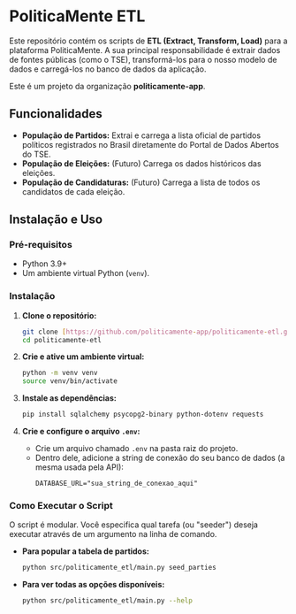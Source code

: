 <!-- Este arquivo foi gerado/atualizado pelo DomTech Forger em 2025-06-23 14:09:29 -->

# PoliticaMente ETL

Este repositório contém os scripts de **ETL (Extract, Transform, Load)** para a plataforma PoliticaMente. A sua principal responsabilidade é extrair dados de fontes públicas (como o TSE), transformá-los para o nosso modelo de dados e carregá-los no banco de dados da aplicação.

Este é um projeto da organização **politicamente-app**.

## Funcionalidades

* **População de Partidos:** Extrai e carrega a lista oficial de partidos políticos registrados no Brasil diretamente do Portal de Dados Abertos do TSE.
* **População de Eleições:** (Futuro) Carrega os dados históricos das eleições.
* **População de Candidaturas:** (Futuro) Carrega a lista de todos os candidatos de cada eleição.

## Instalação e Uso

### Pré-requisitos

* Python 3.9+
* Um ambiente virtual Python (`venv`).

### Instalação

1.  **Clone o repositório:**
    ```sh
    git clone [https://github.com/politicamente-app/politicamente-etl.git](https://github.com/politicamente-app/politicamente-etl.git)
    cd politicamente-etl
    ```

2.  **Crie e ative um ambiente virtual:**
    ```sh
    python -m venv venv
    source venv/bin/activate
    ```

3.  **Instale as dependências:**
    ```sh
    pip install sqlalchemy psycopg2-binary python-dotenv requests
    ```
4.  **Crie e configure o arquivo `.env`:**
    * Crie um arquivo chamado `.env` na pasta raiz do projeto.
    * Dentro dele, adicione a string de conexão do seu banco de dados (a mesma usada pela API):
        ```
        DATABASE_URL="sua_string_de_conexao_aqui"
        ```

### Como Executar o Script

O script é modular. Você especifica qual tarefa (ou "seeder") deseja executar através de um argumento na linha de comando.

* **Para popular a tabela de partidos:**
    ```sh
    python src/politicamente_etl/main.py seed_parties
    ```
* **Para ver todas as opções disponíveis:**
    ```sh
    python src/politicamente_etl/main.py --help
    ```